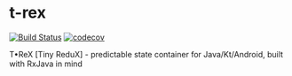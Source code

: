 # t-rex

[![Build Status](https://travis-ci.org/dmba/t-rex.svg?branch=master)](https://travis-ci.org/dmba/t-rex)
[![codecov](https://codecov.io/gh/dmba/t-rex/branch/master/graph/badge.svg)](https://codecov.io/gh/dmba/t-rex)

T•ReX [Tiny ReduX] - predictable state container for Java/Kt/Android, built with RxJava in mind
